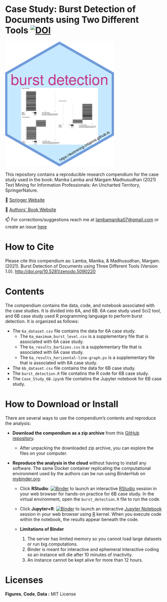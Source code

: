 # Case Study: Burst Detection of Documents using Two Different Tools [![DOI](https://zenodo.org/badge/296730532.svg)](https://zenodo.org/badge/latestdoi/296730532)

<img src="https://github.com/textmining-infopros/chapter6/blob/master/burst-detection-hex.png" width="350" height="400">

This repository contains a reproducible research compendium for the case study used in the book: Manika Lamba and Margam Madhusudhan (2021) Text Mining for Information Professionals: An Uncharted Territory, SpringerNature.

🔭 [Springer Website](https://www.springer.com/in/book/9783030850845)

🔭 [Authors' Book Website](https://textmining-infopros.github.io/)

📫 For corrections/suggestions reach me at lambamanika07@gmail.com or create an issue [here](https://github.com/textmining-infopros/chapter6/issues)

# How to Cite
Please cite this compendium as: Lamba, Manika, & Madhusudhan, Margam. (2021). Burst Detection of Documents using Three Different Tools (Version 1.0). http://doi.org/10.5281/zenodo.5090220

# Contents
The compendium contains the data, code, and notebook associated with the case studies. It is divided into 6A, and 6B. 6A case study used Sci2 tool, and 6B case study used R programming language to perform burst detection. It is organized as follows:

  - The `6a_dataset.csv` file contains the data for 6A case study.
    - The `6a_maximum_burst_level.csv` is a supplementary file that is associated with 6A case study.
    - The `6a_results_barSizes.csv` is a supplementary file that is associated with 6A case study.
    - The `6a_results_horizontal-line-graph.ps` is a supplementary file that is associated with 6A case study.
  - The `6b_dataset.csv` file contains the data for 6B case study.
  - The `burst_detection.R` file contatins the R code for 6B case study.
  - The `Case_Study_6B.ipynb` file contatins the Jupyter notebook for 6B case study.

# How to Download or Install
There are several ways to use the compendium’s contents and reproduce
the analysis:

  - **Download the compendium as a zip archive** from this [GitHub
    repository](https://github.com/textmining-infopros/chapter6/archive/master.zip).
    
      - After unpacking the downloaded zip archive, you can explore the
        files on your computer.

  - **Reproduce the analysis in the cloud** without having to install
    any software. The same Docker container replicating the
    computational environment used by the authors can be run using
    BinderHub on [mybinder.org](https://mybinder.org/):
    
      - Click
        **RStudio**: [![Binder](http://mybinder.org/badge_logo.svg)](http://mybinder.org/v2/gh/textmining-infopros/chapter6/master?urlpath=rstudio) to launch an interactive [RStudio](https://rstudio.com/) session in your web browser for hands-on practice for 6B case study. In the virtual environment, open the `burst_detection.R` file to run the code.

        
       - Click
        **Jupyter+R**: [![Binder](http://mybinder.org/badge_logo.svg)](http://mybinder.org/v2/gh/textmining-infopros/chapter6/master?filepath=Case_Study_6B.ipynb) to launch an interactive [Jupyter Notebook](https://jupyter.org/) session in your web browser using [R](https://cloud.r-project.org/index.html) kernel. When you execute code within the notebook, the results appear beneath the code.
        
       - **Limitations of Binder**
           1. The server has limited memory so you cannot load large datasets or run big computations.
           2. Binder is meant for interactive and ephemeral interactive coding so an instance will die after 10 minutes of inactivity.
           3. An instance cannot be kept alive for more than 12 hours.

# Licenses

**Figures**, **Code**, **Data :** MIT License
